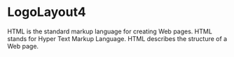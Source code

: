 # LogoLayout4
HTML is the standard markup language for creating Web pages. HTML stands for Hyper Text Markup Language. HTML describes the structure of a Web page.

